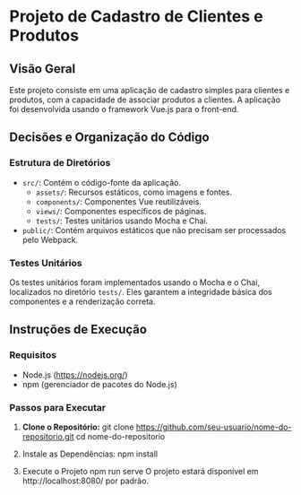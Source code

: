 # Projeto de Cadastro de Clientes e Produtos

## Visão Geral

Este projeto consiste em uma aplicação de cadastro simples para clientes e produtos, com a capacidade de associar produtos a clientes. A aplicação foi desenvolvida usando o framework Vue.js para o front-end.

## Decisões e Organização do Código

### Estrutura de Diretórios

- `src/`: Contém o código-fonte da aplicação.
  - `assets/`: Recursos estáticos, como imagens e fontes.
  - `components/`: Componentes Vue reutilizáveis.
  - `views/`: Componentes específicos de páginas.
  - `tests/`: Testes unitários usando Mocha e Chai.
- `public/`: Contém arquivos estáticos que não precisam ser processados pelo Webpack.

### Testes Unitários

Os testes unitários foram implementados usando o Mocha e o Chai, localizados no diretório `tests/`. Eles garantem a integridade básica dos componentes e a renderização correta.

## Instruções de Execução

### Requisitos

- Node.js (https://nodejs.org/)
- npm (gerenciador de pacotes do Node.js)

### Passos para Executar

1. **Clone o Repositório:**
   git clone https://github.com/seu-usuario/nome-do-repositorio.git
   cd nome-do-repositorio
   
2. Instale as Dependências:
    npm install
   
4. Execute o Projeto
    npm run serve
    O projeto estará disponível em http://localhost:8080/ por padrão.
